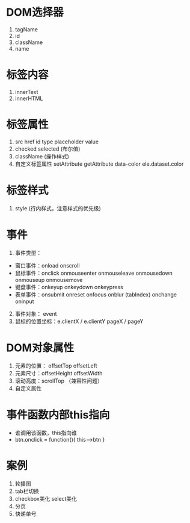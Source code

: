 # DOM选择器
1. tagName 
2. id
3. className
4. name

# 标签内容
1. innerText
2. innerHTML

# 标签属性
1. src  href   id   type   placeholder  value
2. checked  selected  (布尔值)
3. className (操作样式)
4. 自定义标签属性  setAttribute   getAttribute
   data-color    ele.dataset.color

# 标签样式
1. style  (行内样式，注意样式的优先级)

# 事件
1. 事件类型：
- 窗口事件：onload  onscroll
- 鼠标事件：onclick  onmouseenter  onmouseleave  onmousedown  onmouseup  onmousemove
- 键盘事件：onkeyup  onkeydown  onkeypress 
- 表单事件：onsubmit  onreset  onfocus  onblur (tabIndex) onchange oninput

2. 事件对象： event
3. 鼠标的位置坐标：e.clientX / e.clientY  pageX / pageY

# DOM对象属性
1. 元素的位置： offsetTop  offsetLeft 
2. 元素尺寸：offsetHeight  offsetWidth
3. 滚动高度：scrollTop （兼容性问题）
4. 自定义属性

# 事件函数内部this指向
- 谁调用该函数，this指向谁
- btn.onclick = function(){  this-->btn    } 

# 案例
1. 轮播图
2. tab栏切换
3. checkbox美化  select美化
4. 分页 
5. 快递单号

